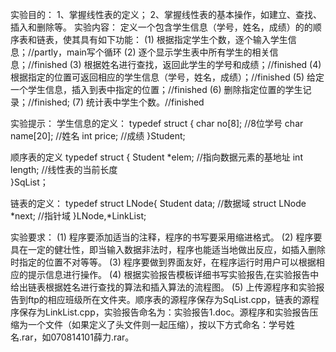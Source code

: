 实验目的：
1、掌握线性表的定义；
2、掌握线性表的基本操作，如建立、查找、插入和删除等。
实验内容：
定义一个包含学生信息（学号，姓名，成绩）的的顺序表和链表，使其具有如下功能：
(1) 根据指定学生个数，逐个输入学生信息；//partly，main写个循环
(2) 逐个显示学生表中所有学生的相关信息；//finished
(3) 根据姓名进行查找，返回此学生的学号和成绩；//finished
(4) 根据指定的位置可返回相应的学生信息（学号，姓名，成绩）；//finished
(5) 给定一个学生信息，插入到表中指定的位置；//finished
(6) 删除指定位置的学生记录；//finished;
(7) 统计表中学生个数。//finished

实验提示：
学生信息的定义：
typedef struct {
char no[8];   //8位学号
char name[20]; //姓名
int price;     //成绩
}Student;

顺序表的定义
typedef  struct {
Student  *elem;     //指向数据元素的基地址
int  length;       //线性表的当前长度                                                           
}SqList；

链表的定义：
typedef struct LNode{
Student   data;       //数据域
struct LNode  *next;   //指针域
}LNode,*LinkList;


实验要求：
(1) 程序要添加适当的注释，程序的书写要采用缩进格式。
(2) 程序要具在一定的健壮性，即当输入数据非法时，程序也能适当地做出反应，如插入删除时指定的位置不对等等。
(3) 程序要做到界面友好，在程序运行时用户可以根据相应的提示信息进行操作。
(4) 根据实验报告模板详细书写实验报告,在实验报告中给出链表根据姓名进行查找的算法和插入算法的流程图。
(5) 上传源程序和实验报告到ftp的相应班级所在文件夹。顺序表的源程序保存为SqList.cpp，链表的源程序保存为LinkList.cpp，实验报告命名为：实验报告1.doc。源程序和实验报告压缩为一个文件（如果定义了头文件则一起压缩），按以下方式命名：学号姓名.rar，如070814101薛力.rar。


